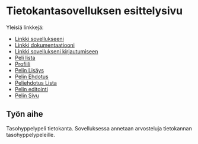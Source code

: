 ﻿# Tietokantasovelluksen esittelysivu

Yleisiä linkkejä:

* [Linkki sovellukseeni](http://okarki.users.cs.helsinki.fi/tsoha/)
* [Linkki dokumentaatiooni](https://github.com/GourmetHunter/Tsoha-Bootstrap/blob/master/doc/dokumentaatio.pdf)
* [Linkki sovellukseni kirjautumiseen](http://okarki.users.cs.helsinki.fi/tsoha/login)
* [Peli lista](http://okarki.users.cs.helsinki.fi/tsoha/games)
* [Profiili](http://okarki.users.cs.helsinki.fi/tsoha/account)
* [Pelin Lisäys](http://okarki.users.cs.helsinki.fi/tsoha/addgame)
* [Pelin Ehdotus](http://okarki.users.cs.helsinki.fi/tsoha/suggest)
* [Peliehdotus Lista](http://okarki.users.cs.helsinki.fi/tsoha/suggestions)
* [Pelin editointi](http://okarki.users.cs.helsinki.fi/tsoha/editgame)
* [Pelin Sivu](http://okarki.users.cs.helsinki.fi/tsoha/showgame)

## Työn aihe

Tasohyppelypeli tietokanta. Sovelluksessa annetaan arvosteluja tietokannan tasohyppelypeleille.
